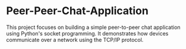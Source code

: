 # Peer-Peer-Chat-Application
This project focuses on building a simple peer-to-peer chat application using Python's socket programming. It demonstrates how devices communicate over a network using the TCP/IP protocol.
